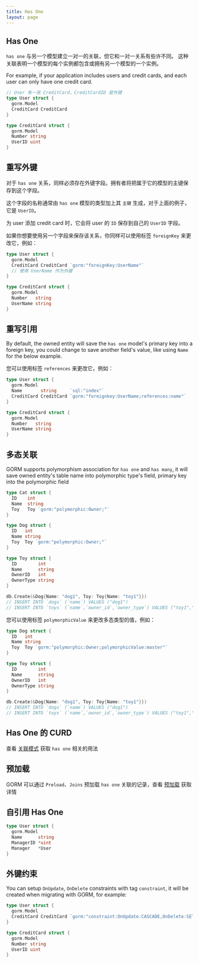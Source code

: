 ```yaml
---
title: Has One
layout: page
---
```


## Has One

`has one` 与另一个模型建立一对一的关联，但它和一对一关系有些许不同。 这种关联表明一个模型的每个实例都包含或拥有另一个模型的一个实例。

For example, if your application includes users and credit cards, and each user can only have one credit card.

```go
// User 有一张 CreditCard，CreditCardID 是外键
type User struct {
  gorm.Model
  CreditCard CreditCard
}

type CreditCard struct {
  gorm.Model
  Number string
  UserID uint
}
```

## 重写外键

对于 `has one` 关系，同样必须存在外键字段。拥有者将把属于它的模型的主键保存到这个字段。

这个字段的名称通常由 `has one` 模型的类型加上其 `主键` 生成，对于上面的例子，它是 `UserID`。

为 user 添加 credit card 时，它会将 user 的 `ID` 保存到自己的 `UserID` 字段。

如果你想要使用另一个字段来保存该关系，你同样可以使用标签 `foreignKey` 来更改它，例如：

```go
type User struct {
  gorm.Model
  CreditCard CreditCard `gorm:"foreignKey:UserName"`
  // 使用 UserName 作为外键
}

type CreditCard struct {
  gorm.Model
  Number   string
  UserName string
}
```

## 重写引用

By default, the owned entity will save the `has one` model's primary key into a foreign key, you could change to save another field's value, like using `Name` for the below example.

您可以使用标签 `references` 来更改它，例如：

```go
type User struct {
  gorm.Model
  Name       string     `sql:"index"`
  CreditCard CreditCard `gorm:"foreignkey:UserName;references:name"`
}

type CreditCard struct {
  gorm.Model
  Number   string
  UserName string
}
```

## 多态关联

GORM supports polymorphism association for `has one` and `has many`, it will save owned entity's table name into polymorphic type's field, primary key into the polymorphic field

```go
type Cat struct {
  ID    int
  Name  string
  Toy   Toy `gorm:"polymorphic:Owner;"`
}

type Dog struct {
  ID   int
  Name string
  Toy  Toy `gorm:"polymorphic:Owner;"`
}

type Toy struct {
  ID        int
  Name      string
  OwnerID   int
  OwnerType string
}

db.Create(&Dog{Name: "dog1", Toy: Toy{Name: "toy1"}})
// INSERT INTO `dogs` (`name`) VALUES ("dog1")
// INSERT INTO `toys` (`name`,`owner_id`,`owner_type`) VALUES ("toy1","1","dogs")
```

您可以使用标签 `polymorphicValue` 来更改多态类型的值，例如：

```go
type Dog struct {
  ID   int
  Name string
  Toy  Toy `gorm:"polymorphic:Owner;polymorphicValue:master"`
}

type Toy struct {
  ID        int
  Name      string
  OwnerID   int
  OwnerType string
}

db.Create(&Dog{Name: "dog1", Toy: Toy{Name: "toy1"}})
// INSERT INTO `dogs` (`name`) VALUES ("dog1")
// INSERT INTO `toys` (`name`,`owner_id`,`owner_type`) VALUES ("toy1","1","master")
```

## Has One 的 CURD

查看 [关联模式](associations.html#Association-Mode) 获取 `has one` 相关的用法

## 预加载

GORM 可以通过 `Preload`、`Joins` 预加载 `has one` 关联的记录，查看 [预加载](preload.html) 获取详情

## 自引用 Has One

```go
type User struct {
  gorm.Model
  Name      string
  ManagerID *uint
  Manager   *User
}
```

## 外键约束

You can setup `OnUpdate`, `OnDelete` constraints with tag `constraint`, it will be created when migrating with GORM, for example:

```go
type User struct {
  gorm.Model
  CreditCard CreditCard `gorm:"constraint:OnUpdate:CASCADE,OnDelete:SET NULL;"`
}

type CreditCard struct {
  gorm.Model
  Number string
  UserID uint
}
```
